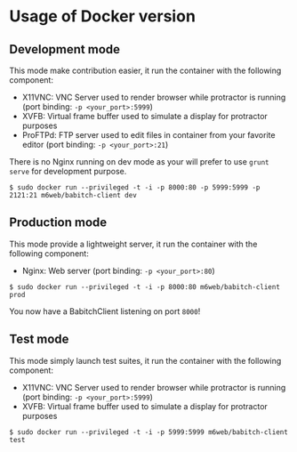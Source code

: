 # Usage of Docker version

## Development mode

This mode make contribution easier, it run the container with the following component:

- X11VNC: VNC Server used to render browser while protractor is running (port binding: `-p <your_port>:5999`)
- XVFB: Virtual frame buffer used to simulate a display for protractor purposes
- ProFTPd: FTP server used to edit files in container from your favorite editor (port binding: `-p <your_port>:21`)

There is no Nginx running on dev mode as your will prefer to use `grunt serve` for development purpose.

```shell
$ sudo docker run --privileged -t -i -p 8000:80 -p 5999:5999 -p 2121:21 m6web/babitch-client dev
```

## Production mode

This mode provide a lightweight server, it run the container with the following component:

- Nginx: Web server (port binding: `-p <your_port>:80`)

```shell
$ sudo docker run --privileged -t -i -p 8000:80 m6web/babitch-client prod
```

You now have a BabitchClient listening on port `8000`!

## Test mode

This mode simply launch test suites, it run the container with the following component:

- X11VNC: VNC Server used to render browser while protractor is running (port binding: `-p <your_port>:5999`)
- XVFB: Virtual frame buffer used to simulate a display for protractor purposes

```shell
$ sudo docker run --privileged -t -i -p 5999:5999 m6web/babitch-client test
```